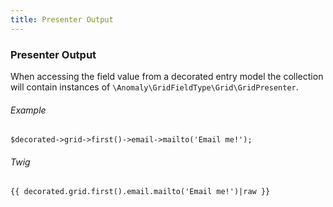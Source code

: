 ```yaml
---
title: Presenter Output 
---
```


### Presenter Output[](#usage/presenter-output)

When accessing the field value from a decorated entry model the collection will contain instances of `\Anomaly\GridFieldType\Grid\GridPresenter`.

###### Example

    $decorated->grid->first()->email->mailto('Email me!');

###### Twig

    {{ decorated.grid.first().email.mailto('Email me!')|raw }}